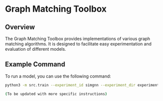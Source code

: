# Graph Matching Toolbox

## Overview
The Graph Matching Toolbox provides implementations of various graph matching algorithms. It is designed to facilitate easy experimentation and evaluation of different models.

## Example Command
To run a model, you can use the following command:

```sh
python3 -m src.train --experiment_id simgnn --experiment_dir experiments/ --dataset_name 'aids' --seed 7762 --model_config_path configs/simgnn.yaml --dataset_size large --margin 0.5

(To be updated with more specific instructions)
